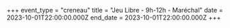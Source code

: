 +++
event_type = "creneau"
title = "Jeu Libre - 9h-12h - Maréchal"
date = 2023-10-01T22:00:00.000Z
end_date = 2023-10-01T22:00:00.000Z
+++

